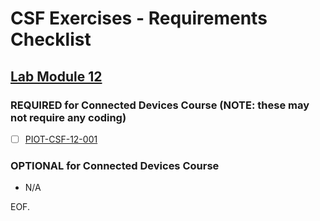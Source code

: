 # CSF Exercises - Requirements Checklist

## [Lab Module 12](https://github.com/orgs/programming-the-iot/projects/1#column-10488565)

### REQUIRED for Connected Devices Course (NOTE: these may not require any coding)

- [ ] [PIOT-CSF-12-001](https://github.com/programming-the-iot/book-exercise-tasks/issues/124)

### OPTIONAL for Connected Devices Course

- N/A

EOF.
